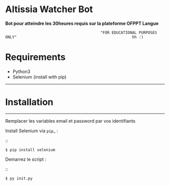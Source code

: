 # Altissia Watcher Bot


**Bot pour atteindre les 30heures requis sur la plateforme OFPPT Langue**

                                              "FOR EDUCATIONAL PURPOSES ONLY"                                                   hh :)

####
# Requirements
####
* Python3
* Selenium (install with pip)





************
# Installation
************

Remplacer les variables email et password par vos identifiants 


Install Selenium via `pip`_ :

::

    $ pip install selenium


Demarrez le script :

::

    $ py init.py

